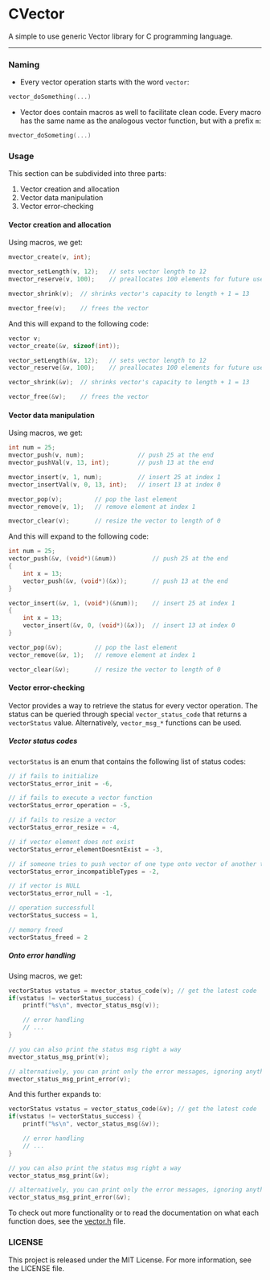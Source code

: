 # CVector
A simple to use generic Vector library for C programming language.

---
### Naming
* Every vector operation starts with the word `vector`:
```C
vector_doSomething(...)
``` 
* Vector does contain macros as well to facilitate clean code. Every macro has the same name as the analogous vector function, but with a prefix `m`:
```C
mvector_doSometing(...)
```

### Usage 
This section can be subdivided into three parts:
1. Vector creation and allocation
2. Vector data manipulation
3. Vector error-checking

#### Vector creation and allocation
Using macros, we get:
```C
mvector_create(v, int);

mvector_setLength(v, 12); 	// sets vector length to 12
mvector_reserve(v, 100);	// preallocates 100 elements for future use (length is 12)

mvector_shrink(v);	// shrinks vector's capacity to length + 1 = 13

mvector_free(v);	// frees the vector

```
And this will expand to the following code:
```C
vector v; 
vector_create(&v, sizeof(int));

vector_setLength(&v, 12); 	// sets vector length to 12
vector_reserve(&v, 100); 	// preallocates 100 elements for future use (length is 12)

vector_shrink(&v);	// shrinks vector's capacity to length + 1 = 13

vector_free(&v); 	// frees the vector 

```

#### Vector data manipulation
Using macros, we get:
```C
int num = 25;
mvector_push(v, num);				// push 25 at the end
mvector_pushVal(v, 13, int); 		// push 13 at the end

mvector_insert(v, 1, num);			// insert 25 at index 1
mvector_insertVal(v, 0, 13, int);	// insert 13 at index 0

mvector_pop(v);			// pop the last element
mvector_remove(v, 1);	// remove element at index 1

mvector_clear(v); 		// resize the vector to length of 0

```
And this will expand to the following code:
```C
int num = 25;
vector_push(&v, (void*)(&num))			// push 25 at the end
{
	int x = 13; 
	vector_push(&v, (void*)(&x)); 		// push 13 at the end
}

vector_insert(&v, 1, (void*)(&num));	// insert 25 at index 1
{ 
	int x = 13; 
	vector_insert(&v, 0, (void*)(&x)); 	// insert 13 at index 0
}

vector_pop(&v);			// pop the last element
vector_remove(&v, 1);	// remove element at index 1

vector_clear(&v); 		// resize the vector to length of 0

```

#### Vector error-checking
Vector provides a way to retrieve the status for every vector operation. The status can be queried through special `vector_status_code` that returns a `vectorStatus` value. Alternatively, `vector_msg_*` functions can be used.

##### Vector status codes
`vectorStatus` is an enum that contains the following list of status codes:
```C
// if fails to initialize
vectorStatus_error_init = -6,

// if fails to execute a vector function
vectorStatus_error_operation = -5,

// if fails to resize a vector
vectorStatus_error_resize = -4,

// if vector element does not exist
vectorStatus_error_elementDoesntExist = -3,

// if someone tries to push vector of one type onto vector of another type: v(int).push[ v(char*) ] => incompatible
vectorStatus_error_incompatibleTypes = -2,

// if vector is NULL
vectorStatus_error_null = -1,

// operation successfull
vectorStatus_success = 1,

// memory freed
vectorStatus_freed = 2

```

##### Onto error handling
Using macros, we get:
```C
vectorStatus vstatus = mvector_status_code(v); // get the latest code
if(vstatus != vectorStatus_success) {
	printf("%s\n", mvector_status_msg(v));

	// error handling
	// ...
}

// you can also print the status msg right a way
mvector_status_msg_print(v);

// alternatively, you can print only the error messages, ignoring anything else
mvector_status_msg_print_error(v);

```
And this further expands to:
```C
vectorStatus vstatus = vector_status_code(&v); // get the latest code
if(vstatus != vectorStatus_success) {
	printf("%s\n", vector_status_msg(&v));

	// error handling
	// ...
}

// you can also print the status msg right a way
vector_status_msg_print(&v);

// alternatively, you can print only the error messages, ignoring anything else
vector_status_msg_print_error(&v);

```

To check out more functionality or to read the documentation on what each function does, see the [vector.h](https://github.com/rillki/cvector/blob/master/vector/vector.h) file.

### LICENSE
This project is released under the MIT License. For more information, see the LICENSE file.





